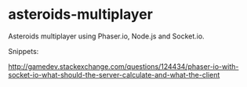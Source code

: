 # asteroids-multiplayer
Asteroids multiplayer using Phaser.io, Node.js and Socket.io.


Snippets:

http://gamedev.stackexchange.com/questions/124434/phaser-io-with-socket-io-what-should-the-server-calculate-and-what-the-client


